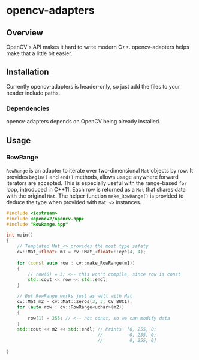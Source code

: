# opencv-adapters

## Overview 

OpenCV's API makes it hard to write modern C++. opencv-adapters helps make that a little bit easier.

## Installation 

Currently opencv-adapters is header-only, so just add the files to your header include paths.

### Dependencies 
opencv-adapters depends on OpenCV being already installed.

## Usage

### RowRange
`RowRange` is an adapter to iterate over two-dimensional `Mat` objects by row. It provides `begin()` and `end()` methods, allows usage anywhere forward iterators are accepted. This is especially useful with the range-based `for` loop, introduced in C++11. Each row is returned as a `Mat` that shares data with the original `Mat`. The helper function `make_RowRange()` is provided to deduce the type when provided with `Mat_<>` instances.

```C++
#include <iostream>
#include <opencv2/opencv.hpp>
#include "RowRange.hpp"

int main()
{
    // Templated Mat_<> provides the most type safety
    cv::Mat_<float> m1 = cv::Mat_<float>::eye(4, 4);
    
    for (const auto row : cv::make_RowRange(m1))
    {
        // row(0) = 3; <-- this won't compile, since row is const
        std::cout << row << std::endl;
    }

    // But RowRange works just as well with Mat
    cv::Mat m2 = cv::Mat::zeros(3, 3, CV_8UC1);
    for (auto row : cv::RowRange<uchar>(m2))
    {
        row(1) = 255; // <-- not const, so we can modify data
    }
    std::cout << m2 << std::endl; // Prints  [0, 255, 0;
                                  //          0, 255, 0;
                                  //          0, 255, 0]
    
}
```
